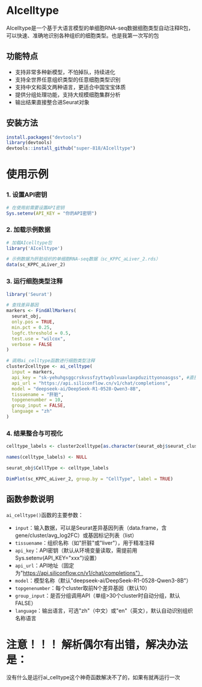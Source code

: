 # AIcelltype

AIcelltype是一个基于大语言模型的单细胞RNA-seq数据细胞类型自动注释R包，可以快速、准确地识别各种组织的细胞类型。也是我第一次写的包

## 功能特点
- 支持非常多种新模型，不怕掉队，持续进化
- 支持全世界任意组织类型的任意细胞类型识别
- 支持中文和英文两种语言，更适合中国宝宝体质
- 提供分组处理功能，支持大规模细胞集群分析
- 输出结果直接整合进Seurat对象

## 安装方法

```r
install.packages("devtools")
library(devtools)
devtools::install_github("super-818/AIcelltype")

```

# 使用示例

### 1. 设置API密钥

```r
# 在使用前需要设置API密钥
Sys.setenv(API_KEY = "你的API密钥")
```

### 2. 加载示例数据

```r
# 加载AIcelltype包
library('AIcelltype')

# 示例数据为肝脏组织的单细胞RNA-seq数据（sc_KPPC_aLiver_2.rds）
data(sc_KPPC_aLiver_2)
```

### 3. 运行细胞类型注释

```r
library('Seurat')

# 查找差异基因
markers <- FindAllMarkers(
  seurat_obj,
  only.pos = TRUE,
  min.pct = 0.25,
  logfc.threshold = 0.5,
  test.use = "wilcox",
  verbose = FALSE
)

# 调用ai_celltype函数进行细胞类型注释
cluster2celltype <- ai_celltype(
  input = markers,
  api_key = "sk-yehuhgsggcrskvssfzyttwyblvuavlaxpduzittyonoasgss", #直接公开，star后就能使用
  api_url = "https://api.siliconflow.cn/v1/chat/completions", 
  model = "deepseek-ai/DeepSeek-R1-0528-Qwen3-8B",
  tissuename = "肝脏",
  topgenenumber = 10,
  group_input = FALSE,
  language = "zh"
)
```

### 4. 结果整合与可视化

```r
celltype_labels <- cluster2celltype[as.character(seurat_obj$seurat_clusters)]

names(celltype_labels) <- NULL

seurat_obj$CellType <- celltype_labels

DimPlot(sc_KPPC_aLiver_2, group.by = "CellType", label = TRUE)


```

## 函数参数说明

`ai_celltype()`函数的主要参数：

- `input`：输入数据，可以是Seurat差异基因列表（data.frame，含gene/cluster/avg_log2FC）或基因标记列表（list）
- `tissuename`：组织名称（如"肝脏"或"liver"），用于精准注释
- `api_key`：API密钥（默认从环境变量读取，需提前用Sys.setenv(API_KEY="xxx")设置）
- `api_url`：API地址（固定为"https://api.siliconflow.cn/v1/chat/completions"）
- `model`：模型名称（默认"deepseek-ai/DeepSeek-R1-0528-Qwen3-8B"）
- `topgenenumber`：每个cluster取前N个差异基因（默认10）
- `group_input`：是否分组调用API（单组>30个cluster时自动分组，默认FALSE）
- `language`：输出语言，可选"zh"（中文）或"en"（英文），默认自动识别组织名称语言

# 注意！！！ 解析偶尔有出错，解决办法是：
没有什么是运行ai_celltype这个神奇函数解决不了的，如果有就再运行一次



